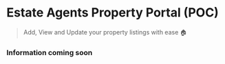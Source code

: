 # Estate Agents Property Portal (POC)
> Add, View and Update your property listings with ease 🏠

### Information coming soon

